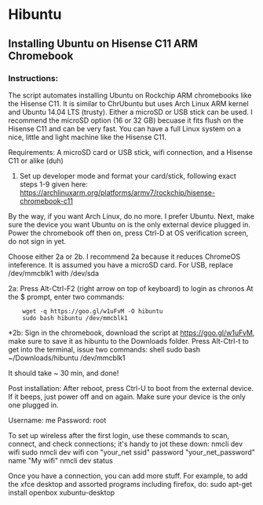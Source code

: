 # Hibuntu
## Installing Ubuntu on Hisense C11 ARM Chromebook

### Instructions:

The script automates installing Ubuntu on Rockchip ARM chromebooks like the Hisense C11.
It is similar to ChrUbuntu but uses Arch Linux ARM kernel and Ubuntu 14.04 LTS (trusty).
Either a microSD or USB stick can be used. I recommend the microSD option (16 or 32 GB)
becuase it fits flush on the Hisense C11 and can be very fast. You can have a full Linux
system on a nice, little and light machine like the Hisense C11.

Requirements: A microSD card or USB stick, wifi connection, and a Hisense C11 or alike (duh)

1. 	Set up developer mode and format your card/stick, following exact steps 1-9 given here:
	https://archlinuxarm.org/platforms/armv7/rockchip/hisense-chromebook-c11
	
By the way, if you want Arch Linux, do no more. I prefer Ubuntu. 
Next, make sure the device you want Ubuntu on is the only external device plugged in.
Power the chromebook off then on, press Ctrl-D at OS verification screen, do not sign in yet.

Choose either 2a or 2b. I recommend 2a because it reduces ChromeOS inteference.
It is assumed you have a microSD card. For USB, replace /dev/mmcblk1 with /dev/sda

2a:	Press Alt-Ctrl-F2 (right arrow on top of keyboard) to login as chronos
	At the $ prompt, enter two commands:
```
	wget -q https://goo.gl/w1uFvM -O hibuntu
	sudo bash hibuntu /dev/mmcblk1
```
*2b: Sign in the chromebook, download the script at https://goo.gl/w1uFvM,
	make sure to save it as hibuntu to the Downloads folder.
	Press Alt-Ctrl-t to get into the terminal, issue two commands:
	shell
	sudo bash ~/Downloads/hibuntu /dev/mmcblk1

It should take ~ 30 min, and done!

Post installation:
After reboot, press Ctrl-U to boot from the external device. 
If it beeps, just power off and on again. Make sure your device is the only one plugged in.

Username:  me
Password:  root

To set up wireless after the first login, use these commands to scan, connect, 
and check connections; it's handy to jot these down:
	nmcli dev wifi
	sudo nmcli dev wifi con "your_net ssid" password "your_net_password" name "My wifi"
	nmcli dev status

Once you have a connection, you can add more stuff. 
For example, to add the xfce desktop and assorted programs including firefox, do:
sudo apt-get install openbox xubuntu-desktop
